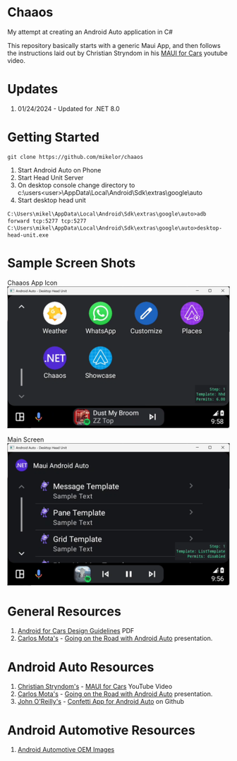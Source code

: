 # Chaaos
My attempt at creating an Android Auto application in C#

This repository basically starts with a generic Maui App, and then follows the instructions laid out by Christian Stryndom in his [MAUI for Cars](https://www.youtube.com/watch?v=nNkVxegb2oU) youtube video.

# Updates
1. 01/24/2024 - Updated for .NET 8.0

# Getting Started
```
git clone https://github.com/mikelor/chaaos
```
  1. Start Android Auto on Phone
  1. Start Head Unit Server
  1. On desktop console change directory to c:\users\<user>\AppData\Local\Android\Sdk\extras\google\auto
  1. Start desktop head unit
```
C:\Users\mikel\AppData\Local\Android\Sdk\extras\google\auto>adb forward tcp:5277 tcp:5277
C:\Users\mikel\AppData\Local\Android\Sdk\extras\google\auto>desktop-head-unit.exe
```
# Sample Screen Shots
Chaaos App Icon
![Chaaos App Icon](docs/ChaaosApp.png)

Main Screen
![Main Screen](docs/MainScreen.png)

# General Resources
  1. [Android for Cars Design Guidelines](https://developer.android.com/static/training/cars/Android%20for%20Cars%20App%20Library%20design%20guidelines.pdf) PDF
  1. [Carlos Mota's](https://twitter.com/cafonsomota) - [Going on the Road with Android Auto](https://speakerdeck.com/cmota/going-on-a-road-trip-with-android-auto) presentation.
  
# Android Auto Resources
  1. [Christian Stryndom's](https://twitter.com/cvstrydom) - [MAUI for Cars](https://www.youtube.com/watch?v=nNkVxegb2oU) YouTube Video
  1. [Carlos Mota's](https://twitter.com/cafonsomota) - [Going on the Road with Android Auto](https://speakerdeck.com/cmota/going-on-a-road-trip-with-android-auto) presentation.
  1. [John O'Reilly's](https://twitter.com/joreilly) - [Confetti App for Android Auto](https://github.com/joreilly/Confetti/tree/main/androidApp/src/main/java/dev/johnoreilly/confetti/auto) on Github

# Android Automotive Resources
  1. [Android Automotive OEM Images](https://developer.android.com/training/cars/testing#oem-images)

